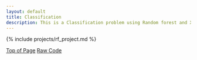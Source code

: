 ```yaml
---
layout: default
title: Classification
description: This is a Classification problem using Random forest and XGBoost to predict customer satisfaction in the Shinkansen Bullet Train dataset
---
```


<div>
    <script src="https://gist.github.com/benjamin-j-cooper/de5bd92f9523060ea8aeec70a712cce9.js"></script>
</div>

{% include projects/rf_project.md %}

<div class="btn-container flex-parent jc-center">
    <span><a href="#page-top" class="btn margin-right text-uppercase">Top of Page</a></span>
    <span><a href="https://gist.github.com/benjamin-j-cooper/199066be1182152361cadcaee8f05a5b" class="btn text-uppercase" target="_blank">Raw Code</a></span>
</div>